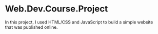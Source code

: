 # Web.Dev.Course.Project
In this project, I used HTML/CSS and JavaScript to build a simple website that was published online.
